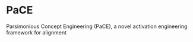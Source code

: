 # PaCE
Parsimonious Concept Engineering (PaCE), a novel activation engineering framework for alignment

